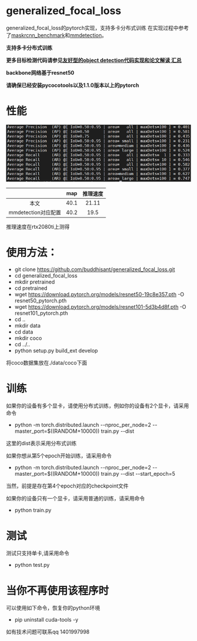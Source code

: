# generalized_focal_loss

generalized_focal_loss的pytorch实现，支持多卡分布式训练
在实现过程中参考了[maskrcnn_benchmark](https://github.com/facebookresearch/maskrcnn-benchmark)和[mmdetection](https://github.com/open-mmlab/mmdetection)。

**支持多卡分布式训练**

**更多目标检测代码请参见[友好型的object detection代码实现和论文解读 汇总](https://blog.csdn.net/gongyi_yf/article/details/109660890)**

**backbone网络基于resnet50**

**请确保已经安装pycocotools以及1.1.0版本以上的pytorch**

# 性能
![performance](https://raw.githubusercontent.com/buddhisant/generalized_focal_loss/main/performance.png)

|  | map | 推理速度 |
|:-:|:-:|:-:|
|本文 |40.1 | 21.11 |
|mmdetection对应配置|40.2| 19.5 |

推理速度在rtx2080ti上测得

# 使用方法：
- git clone https://github.com/buddhisant/generalized_focal_loss.git
- cd generalized_focal_loss
- mkdir pretrained
- cd pretrained
- wget https://download.pytorch.org/models/resnet50-19c8e357.pth -O resnet50_pytorch.pth
- wget https://download.pytorch.org/models/resnet101-5d3b4d8f.pth -O resnet101_pytorch.pth
- cd ..
- mkdir data
- cd data
- mkdir coco
- cd ../..
- python setup.py build_ext develop

将coco数据集放在./data/coco下面

# 训练
如果你的设备有多个显卡，请使用分布式训练，例如你的设备有2个显卡，请采用命令
- python -m torch.distributed.launch --nproc_per_node=2 --master_port=$((RANDOM+10000)) train.py --dist

这里的dist表示采用分布式训练

如果你想从第5个epoch开始训练，请采用命令

- python -m torch.distributed.launch --nproc_per_node=2 --master_port=$((RANDOM+10000)) train.py --dist --start_epoch=5

当然，前提是存在第4个epoch对应的checkpoint文件

如果你的设备只有一个显卡，请采用普通的训练，请采用命令
- python train.py

# 测试
测试只支持单卡,请采用命令
- python test.py

# 当你不再使用该程序时
可以使用如下命令，恢复你的python环境
- pip uninstall cuda-tools -y

如有技术问题可联系qq 1401997998

